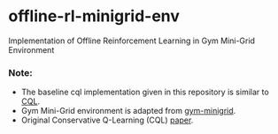 # offline-rl-minigrid-env
Implementation of Offline Reinforcement Learning in Gym Mini-Grid Environment

### Note:
* The baseline cql implementation given in this repository is similar to [CQL](https://github.com/lcswillems/torch-rl).
* Gym Mini-Grid environment is adapted from [gym-minigrid](https://github.com/maximecb/gym-minigrid).
* Original Conservative Q-Learning (CQL) [paper](https://arxiv.org/pdf/2006.04779.pdf).
